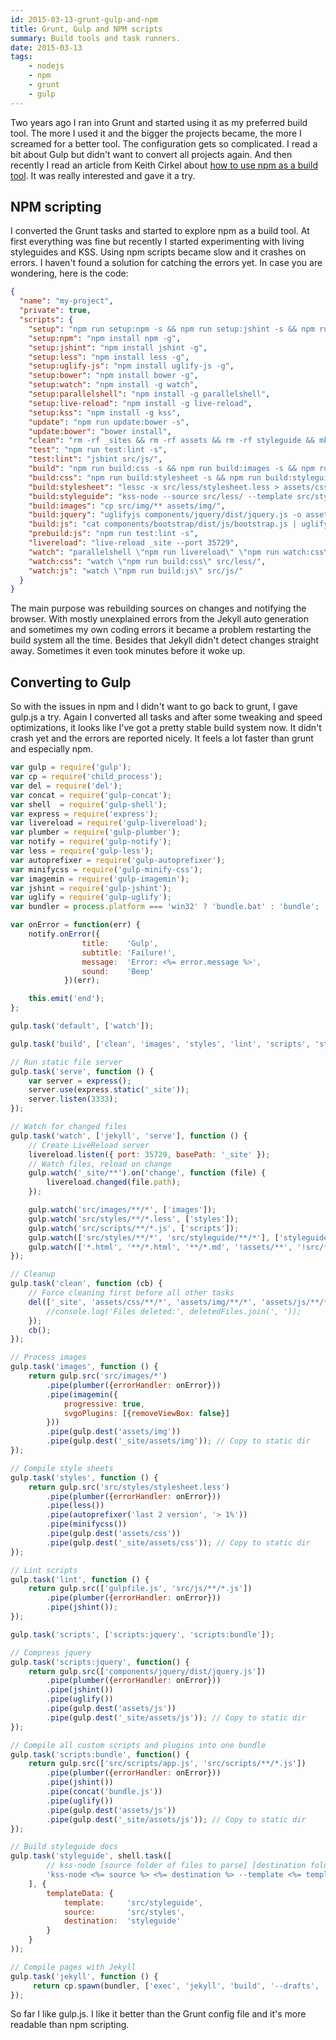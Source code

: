 ```yaml
---
id: 2015-03-13-grunt-gulp-and-npm
title: Grunt, Gulp and NPM scripts
summary: Build tools and task runners.
date: 2015-03-13
tags:
    - nodejs
    - npm
    - grunt
    - gulp
---
```


Two years ago I ran into Grunt and started using it as my preferred build tool. The more I used it and the bigger the projects became, the more I screamed for a better tool. The configuration gets so complicated. I read a bit about Gulp but didn't want to convert all projects again. And then recently I read an article from Keith Cirkel about [how to use npm as a build tool](http://blog.keithcirkel.co.uk/how-to-use-npm-as-a-build-tool/). It was really interested and gave it a try.

## NPM scripting

I converted the Grunt tasks and started to explore npm as a build tool. At first everything was fine but recently I started experimenting with living styleguides and KSS. Using npm scripts became slow and it crashes on errors. I haven't found a solution for catching the errors yet. In case you are wondering, here is the code:

```json
{
  "name": "my-project",
  "private": true,
  "scripts": {
    "setup": "npm run setup:npm -s && npm run setup:jshint -s && npm run setup:less -s && npm run setup:uglify-js -s && npm run setup:bower -s",
    "setup:npm": "npm install npm -g",
    "setup:jshint": "npm install jshint -g",
    "setup:less": "npm install less -g",
    "setup:uglify-js": "npm install uglify-js -g",
    "setup:bower": "npm install bower -g",
    "setup:watch": "npm install -g watch",
    "setup:parallelshell": "npm install -g parallelshell",
    "setup:live-reload": "npm install -g live-reload",
    "setup:kss": "npm install -g kss",
    "update": "npm run update:bower -s",
    "update:bower": "bower install",
    "clean": "rm -rf _sites && rm -rf assets && rm -rf styleguide && mkdir \"assets\" && mkdir \"assets/css\" && mkdir \"assets/img\" && mkdir \"assets/js\"",
    "test": "npm run test:lint -s",
    "test:lint": "jshint src/js/",
    "build": "npm run build:css -s && npm run build:images -s && npm run build:jquery -s  && npm run build:js -s",
    "build:css": "npm run build:stylesheet -s && npm run build:styleguide -s",
    "build:stylesheet": "lessc -x src/less/stylesheet.less > assets/css/stylesheet.css",
    "build:styleguide": "kss-node --source src/less/ --template src/styleguide-template/",
    "build:images": "cp src/img/** assets/img/",
    "build:jquery": "uglifyjs components/jquery/dist/jquery.js -o assets/js/jquery.js -mc",
    "build:js": "cat components/bootstrap/dist/js/bootstrap.js | uglifyjs -o assets/js/bundle.js -mc",
    "prebuild:js": "npm run test:lint -s",
    "livereload": "live-reload _site --port 35729",
    "watch": "parallelshell \"npm run livereload\" \"npm run watch:css\" \"npm run watch:js\"",
    "watch:css": "watch \"npm run build:css\" src/less/",
    "watch:js": "watch \"npm run build:js\" src/js/"
  }
}
```

The main purpose was rebuilding sources on changes and notifying the browser. With mostly unexplained errors from the Jekyll auto generation and sometimes my own coding errors it became a problem restarting the build system all the time. Besides that Jekyll didn't detect changes straight away. Sometimes it even took minutes before it woke up.

## Converting to Gulp

So with the issues in npm and I didn't want to go back to grunt, I gave gulp.js a try. Again I converted all tasks and after some tweaking and speed optimizations, it looks like I've got a pretty stable build system now. It didn't crash yet and the errors are reported nicely. It feels a lot faster than grunt and especially npm.

```javascript
var gulp = require('gulp');
var cp = require('child_process');
var del = require('del');
var concat = require('gulp-concat');
var shell  = require('gulp-shell');
var express = require('express');
var livereload = require('gulp-livereload');
var plumber = require('gulp-plumber');
var notify = require('gulp-notify');
var less = require('gulp-less');
var autoprefixer = require('gulp-autoprefixer');
var minifycss = require('gulp-minify-css');
var imagemin = require('gulp-imagemin');
var jshint = require('gulp-jshint');
var uglify = require('gulp-uglify');
var bundler = process.platform === 'win32' ? 'bundle.bat' : 'bundle';

var onError = function(err) {
    notify.onError({
                title:    'Gulp',
                subtitle: 'Failure!',
                message:  'Error: <%= error.message %>',
                sound:    'Beep'
            })(err);

    this.emit('end');
};

gulp.task('default', ['watch']);

gulp.task('build', ['clean', 'images', 'styles', 'lint', 'scripts', 'styleguide']);

// Run static file server
gulp.task('serve', function () {
    var server = express();
    server.use(express.static('_site'));
    server.listen(3333);
});

// Watch for changed files
gulp.task('watch', ['jekyll', 'serve'], function () {
    // Create LiveReload server
    livereload.listen({ port: 35729, basePath: '_site' });
    // Watch files, reload on change
    gulp.watch('_site/**').on('change', function (file) {
        livereload.changed(file.path);
    });

    gulp.watch('src/images/**/*', ['images']);
    gulp.watch('src/styles/**/*.less', ['styles']);
    gulp.watch('src/scripts/**/*.js', ['scripts']);
    gulp.watch(['src/styles/**/*', 'src/styleguide/**/*'], ['styleguide', 'jekyll']);
    gulp.watch(['*.html', '**/*.html', '**/*.md', '!assets/**', '!src/**', '!_site/**', '!_site/**/*', '!styleguide/**'], ['jekyll']);
});

// Cleanup
gulp.task('clean', function (cb) {
    // Force cleaning first before all other tasks
    del(['_site', 'assets/css/**/*', 'assets/img/**/*', 'assets/js/**/*', 'styleguide'], function (err, deletedFiles) {
        //console.log('Files deleted:', deletedFiles.join(', '));
    });
    cb();
});

// Process images
gulp.task('images', function () {
    return gulp.src('src/images/*')
        .pipe(plumber({errorHandler: onError}))
        .pipe(imagemin({
            progressive: true,
            svgoPlugins: [{removeViewBox: false}]
        }))
        .pipe(gulp.dest('assets/img'))
        .pipe(gulp.dest('_site/assets/img')); // Copy to static dir
});

// Compile style sheets
gulp.task('styles', function () {
    return gulp.src('src/styles/stylesheet.less')
        .pipe(plumber({errorHandler: onError}))
        .pipe(less())
        .pipe(autoprefixer('last 2 version', '> 1%'))
        .pipe(minifycss())
        .pipe(gulp.dest('assets/css'))
        .pipe(gulp.dest('_site/assets/css')); // Copy to static dir
});

// Lint scripts
gulp.task('lint', function () {
    return gulp.src(['gulpfile.js', 'src/js/**/*.js'])
        .pipe(plumber({errorHandler: onError}))
        .pipe(jshint());
});

gulp.task('scripts', ['scripts:jquery', 'scripts:bundle']);

// Compress jquery
gulp.task('scripts:jquery', function() {
    return gulp.src(['components/jquery/dist/jquery.js'])
        .pipe(plumber({errorHandler: onError}))
        .pipe(jshint())
        .pipe(uglify())
        .pipe(gulp.dest('assets/js'))
        .pipe(gulp.dest('_site/assets/js')); // Copy to static dir
});

// Compile all custom scripts and plugins into one bundle
gulp.task('scripts:bundle', function() {
    return gulp.src(['src/scripts/app.js', 'src/scripts/**/*.js'])
        .pipe(plumber({errorHandler: onError}))
        .pipe(jshint())
        .pipe(concat('bundle.js'))
        .pipe(uglify())
        .pipe(gulp.dest('assets/js'))
        .pipe(gulp.dest('_site/assets/js')); // Copy to static dir
});

// Build styleguide docs
gulp.task('styleguide', shell.task([
        // kss-node [source folder of files to parse] [destination folder] --template [location of template files]
        'kss-node <%= source %> <%= destination %> --template <%= template %>'
    ], {
        templateData: {
            template:     'src/styleguide',
            source:       'src/styles',
            destination:  'styleguide'
        }
    }
));

// Compile pages with Jekyll
gulp.task('jekyll', function () {
     return cp.spawn(bundler, ['exec', 'jekyll', 'build', '--drafts', '--quiet'], {stdio: 'inherit'});
});
```

So far I like gulp.js. I like it better than the Grunt config file and it's more readable than npm scripting.
